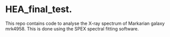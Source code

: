 # HEA_final_test. 
This repo contains code to analyse the X-ray spectrum of Markarian galaxy mrk4958. This is done using the SPEX spectral fitting software.
